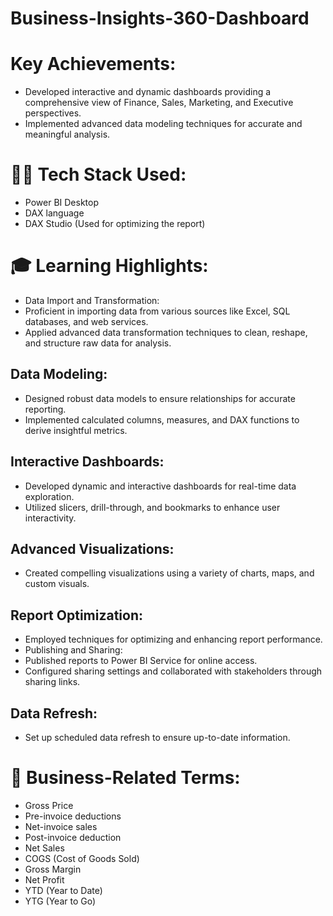 # Business-Insights-360-Dashboard
# Key Achievements:
- Developed interactive and dynamic dashboards providing a comprehensive view of Finance, Sales, Marketing, and Executive perspectives.
- Implemented advanced data modeling techniques for accurate and meaningful analysis.
# 👨‍💻 Tech Stack Used:
- Power BI Desktop
- DAX language
- DAX Studio (Used for optimizing the report)
# 🎓 Learning Highlights:
- Data Import and Transformation:
- Proficient in importing data from various sources like Excel, SQL databases, and web services.
- Applied advanced data transformation techniques to clean, reshape, and structure raw data for analysis.
## Data Modeling:
- Designed robust data models to ensure relationships for accurate reporting.
- Implemented calculated columns, measures, and DAX functions to derive insightful metrics.
## Interactive Dashboards:
- Developed dynamic and interactive dashboards for real-time data exploration.
- Utilized slicers, drill-through, and bookmarks to enhance user interactivity.
## Advanced Visualizations:
- Created compelling visualizations using a variety of charts, maps, and custom visuals.
## Report Optimization:
- Employed techniques for optimizing and enhancing report performance.
- Publishing and Sharing:
- Published reports to Power BI Service for online access.
- Configured sharing settings and collaborated with stakeholders through sharing links.
## Data Refresh:
- Set up scheduled data refresh to ensure up-to-date information.
# 📖 Business-Related Terms:
- Gross Price
- Pre-invoice deductions
- Net-invoice sales
- Post-invoice deduction
- Net Sales
- COGS (Cost of Goods Sold)
- Gross Margin
- Net Profit
- YTD (Year to Date)
- YTG (Year to Go)
